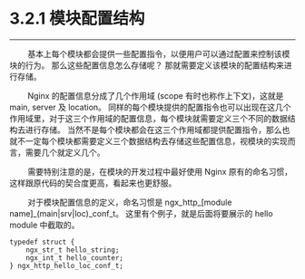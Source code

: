 # 3.2.1 模块配置结构
***

&emsp;&emsp;
基本上每个模块都会提供一些配置指令，以便用户可以通过配置来控制该模块的行为。
那么这些配置信息怎么存储呢？
那就需要定义该模块的配置结构来进行存储。

&emsp;&emsp;
Nginx 的配置信息分成了几个作用域 (scope 有时也称作上下文)，这就是 main, server 及 location。
同样的每个模块提供的配置指令也可以出现在这几个作用域里，对于这三个作用域的配置信息，每个模块就需要定义三个不同的数据结构去进行存储。
当然不是每个模块都会在这三个作用域都提供配置指令，那么也就不一定每个模块都需要定义三个数据结构去存储这些配置信息，视模块的实现而言，需要几个就定义几个。

&emsp;&emsp;
需要特别注意的是，在模块的开发过程中最好使用 Nginx 原有的命名习惯，这样跟原代码的契合度更高，看起来也更舒服。

&emsp;&emsp;
对于模块配置信息的定义，命名习惯是 ngx\_http\_[module name]\_(main|srv|loc)\_conf\_t。
这里有个例子，就是后面将要展示的 hello module 中截取的。

    typedef struct {
        ngx_str_t hello_string;
        ngx_int_t hello_counter;
    } ngx_http_hello_loc_conf_t;
